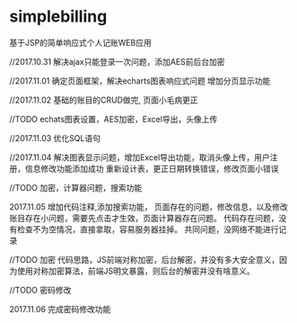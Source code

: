 # simplebilling
基于JSP的简单响应式个人记账WEB应用

//2017.10.31
解决ajax只能登录一次问题，添加AES前后台加密

//2017.11.01
确定页面框架，解决echarts图表响应式问题
增加分页显示功能

//2017.11.02
基础的账目的CRUD做完, 页面小毛病更正

//TODO echats图表设置，AES加密，Excel导出，头像上传

//2017.11.03
优化SQL语句

//2017.11.04
解决图表显示问题，增加Excel导出功能，取消头像上传，用户注册，信息修改功能添加成功
重新设计表，更正日期转换错误，修改页面小错误

//TODO 加密，计算器问题，搜索功能

2017.11.05
增加代码注释,添加搜索功能，
页面存在的问题，修改信息，以及修改账目存在小问题，需要先点击才生效，页面计算器存在问题。
代码存在问题，没有检查不为空情况，直接拿取，容易服务器挂掉。
共同问题，没网络不能进行记录

//TODO 加密
代码思路，JS前端对称加密，后台解密，并没有多大安全意义，因为使用对称加密算法，前端JS明文暴露，则后台的解密并没有啥意义。

//TODO 密码修改

2017.11.06
完成密码修改功能